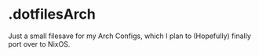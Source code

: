 # .dotfilesArch

Just a small filesave for my Arch Configs, which I plan to (Hopefully) finally port over to NixOS.
